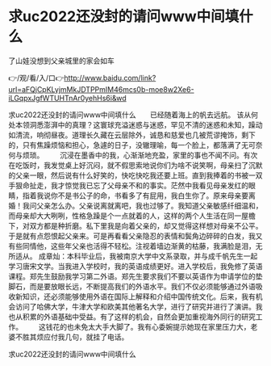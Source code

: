 # 求uc2022还没封的请问www中间填什么
了山娃没想到父亲城里的家会如车

👉/观/看/入/口👉http://www.baidu.com/link?url=aFQjCpKLyjmMkJDTPPmIM46mcs0b-moe8w2Xe6-iLGqpxJgfWTUHTnAr0yehHs6i&wd

求uc2022还没封的请问www中间填什么　　已经随着海上的帆去远航。
该从何处本领洞悉澎湃中的真理？这寰球充溢迷惑与迷惑，罕见不清的迷惑和未知，躁动如清流，响彻昼夜。道理长久藏在云层除外，诚恳和慈爱也几被荒谬掩饰，剩下的，只有焦躁烦恼和担心，急遽的日子，没辙理喻，每一个脸上，都落满了无可奈何与烦琐。
　　沉浸在墨香中的我，心渐渐地充盈，家里的事也不闻不问。有次在吃饭时，我发觉桌上好沉闷，就不假思索地说你们为啥不说笑啊，母亲扫了沉默的父亲一眼，然后说有什么好笑的，快吃快吃我还要上班。直到我捧着的书被一双手狠命扯走，我才惊觉我已忘了父母亲不和的事实。茫然中我看见母亲发红的眼睛，指着我说你不是书公子的命，书看多了有屁用，我白生你了。原来母亲要离婚！我问父亲怎么办。父亲说离就离吧，我也过够了。我知道父亲敏感纤细温和，而母亲却大大咧咧，性格急躁是个一点就着的人，这样的两个人生活在同一屋檐下，对双方都是种折磨。私下里我是向着父亲的，却又觉得这样想对母亲不公平。于是就有点怨恨起父亲来。可是再看看父亲隐忍的表情和鬓角边碎碎的白发，我又有些同情他，这些年父亲也活得不轻松。注视着墙边渐黄的枯藤，我满脸是泪，无所适从。
成章灿：本科毕业后，我被南京大学中文系录取，并与成千帆先生一起学习唐宋文学。当我进入学校时，我的英语成绩更好。进入学校后，我免修了英语课程。郑先生鼓励我学习第二外语。郑先生要求我们不要以英语作为申请学位的垫脚石，而是要放眼长远，不断提高我们的外语水平。我们不仅必须能够通过外语吸收新知识，还必须能够使用外语在国际上解释和介绍中国传统文化。后来，我有机会访问了哈佛大学，牛津大学和欧美其他著名大学，进行了研究并进行了演讲。我也从积累的外语基础中受益。有了这样的机会，自然会更加重视海外同行的研究工作。
　　这钱花的也未免太大手大脚了。我有心委婉提示她现在家里压力大，老婆不胜其烦应付我几句，就挂了电话。

求uc2022还没封的请问www中间填什么
